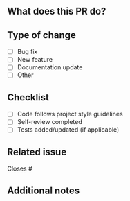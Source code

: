 ## What does this PR do?

<!-- Brief description of the changes -->

## Type of change

- [ ] Bug fix
- [ ] New feature
- [ ] Documentation update
- [ ] Other

## Checklist

- [ ] Code follows project style guidelines
- [ ] Self-review completed
- [ ] Tests added/updated (if applicable)

## Related issue

Closes #<!-- issue number -->

## Additional notes

<!-- Any other context, screenshots, or implementation details -->
